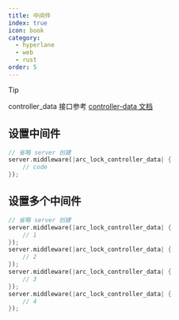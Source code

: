 ```yaml
---
title: 中间件
index: true
icon: book
category:
  - hyperlane
  - web
  - rust
order: 5
---
```


> [!tip]
> controller_data 接口参考 [controller-data 文档](./controller-data.md)

## 设置中间件

```rust
// 省略 server 创建
server.middleware(|arc_lock_controller_data| {
    // code
});
```

## 设置多个中间件

```rust
// 省略 server 创建
server.middleware(|arc_lock_controller_data| {
    // 1
});
server.middleware(|arc_lock_controller_data| {
    // 2
});
server.middleware(|arc_lock_controller_data| {
    // 3
});
server.middleware(|arc_lock_controller_data| {
    // 4
});
```

<Bottom />

